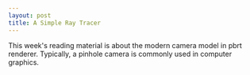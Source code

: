 ```yaml
---
layout: post
title: A Simple Ray Tracer
---
```

This week's reading material is about the modern camera model in pbrt renderer.
Typically, a pinhole camera is commonly used in computer graphics. 
